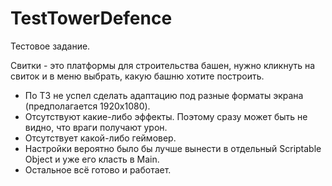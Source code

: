 # TestTowerDefence
 
Тестовое задание.

Свитки - это платформы для строительства башен, нужно кликнуть на свиток и в меню выбрать, какую башню хотите построить.

 - По ТЗ не успел сделать адаптацию под разные форматы экрана (предполагается 1920x1080).
 - Отсутствуют какие-либо эффекты. Поэтому сразу может быть не видно, что враги получают урон.
 - Отсутствует какой-либо геймовер.
 - Настройки вероятно было бы лучше вынести в отдельный Scriptable Object и уже его класть в Main. 
 - Остальное всё готово и работает.
